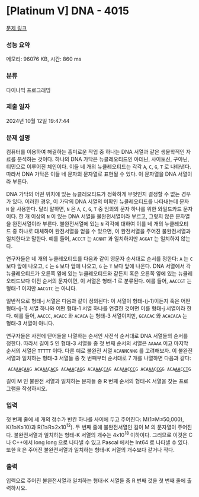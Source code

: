 # [Platinum V] DNA - 4015 

[문제 링크](https://www.acmicpc.net/problem/4015) 

### 성능 요약

메모리: 96076 KB, 시간: 860 ms

### 분류

다이나믹 프로그래밍

### 제출 일자

2024년 10월 12일 19:47:44

### 문제 설명

<p>컴퓨터를 이용하여 해결하는 흥미로운 작업 중 하나는 DNA 서열과 같은 생물학적인 자료를 분석하는 것이다. 하나의 DNA 가닥은 뉴클레오티드인 아데닌, 사이토신, 구아닌, 티민으로 이루어진 체인이다. 이들 네 개의 뉴클레오티드는 각각 <code>A</code>, <code>C</code>, <code>G</code>, <code>T</code> 로 나타낸다. 따라서 DNA 가닥은 이들 네 문자의 문자열로 표현될 수 있다. 이 문자열을 DNA 서열이라 부른다.</p>

<p>DNA 가닥의 어떤 위치에 있는 뉴클레오티드가 정확하게 무엇인지 결정할 수 없는 경우가 있다. 이러한 경우, 이 가닥의 DNA 서열의 미확인 뉴클레오티드를 나타내는데 문자 <code>N</code> 을 사용한다. 달리 말하면, <code>N</code> 은 <code>A</code>, <code>C</code>, <code>G</code>, <code>T</code> 중 임의의 문자 하나를 위한 와일드카드 문자이다. 한 개 이상의 <code>N</code> 이 있는 DNA 서열을 불완전서열이라 부르고, 그렇지 않은 문자열을 완전서열이라 부른다. 불완전서열에 있는 <code>N</code> 각각에 대하여 이를 네 개의 뉴클레오티드 중 하나로 대체하여 완전서열을 얻을 수 있으면, 이 완전서열을 주어진 불완전서열과 일치한다고 말한다. 예를 들어, <code>ACCCT</code> 는 <code>ACNNT</code> 과 일치하지만 <code>AGGAT</code> 는 일치하지 않는다.</p>

<p>연구자들은 네 개의 뉴클레오티드를 다음과 같이 영문자 순서대로 순서를 정한다: <code>A</code> 는 <code>C</code> 보다 앞에 나오고, <code>C</code> 는 <code>G</code> 보다 앞에 나오고, <code>G</code> 는 <code>T</code> 보다 앞에 나온다. DNA 서열에서 각 뉴클레오티드가 오른쪽 옆에 있는 뉴클레오티드와 같든지 혹은 오른쪽 옆에 있는 뉴클레오티드보다 이전 순서의 문자이면, 이 서열은 형태-1 로 분류된다. 예를 들어, <code>AACCGT</code> 는 형태-1 이지만 <code>AACGTC</code> 는 아니다.</p>

<p>일반적으로 형태-j 서열은 다음과 같이 정의된다: 이 서열이 형태-(j-1)이든지 혹은 어떤 형태-(j-1) 서열 하나와 어떤 형태-1 서열 하나를 연결한 것이면 이를 형태-j 서열이라 한다. 예를 들어, <code>AACCC</code>, <code>ACACC</code> 와 <code>ACACA</code> 는 형태-3 서열이지만, <code>GCACAC</code> 와 <code>ACACACA</code> 는 형태-3 서열이 아니다. </p>

<p>연구자들은 사전에 단어들을 나열하는 순서인 사전식 순서대로 DNA 서열들의 순서를 정한다. 따라서 길이 5 인 형태-3 서열들 중 첫 번째 순서의 서열은 <code>AAAAA</code> 이고 마지막 순서의 서열은 <code>TTTTT</code> 이다. 다른 예로 불완전 서열 <code>ACANNCNNG</code> 를 고려해보자. 이 불완전서열과 일치하는 형태-3 서열들 중 첫 번째부터 순서대로 7 개를 나열하면 다음과 같다:</p>

<p style="text-align: center;"><code>ACA<u>AA</u>C<u>AA</u>G ACA<u>AA</u>C<u>AC</u>G ACA<u>AA</u>C<u>AG</u>G ACA<u>AA</u>C<u>CA</u>G ACA<u>AA</u>C<u>CC</u>G ACA<u>AA</u>C<u>CG</u>G ACA<u>AA</u>C<u>CT</u>G</code></p>

<p>길이 M 인 불완전 서열과 일치하는 문자들 중 R 번째 순서의 형태-K 서열을 찾는 프로그램을 작성하시오.</p>

### 입력 

 <p>첫 번째 줄에 세 개의 정수가 빈칸 하나를 사이에 두고 주어진다: M(1≤M≤50,000), K(1≤K≤10)과 R(1≤R≤2x10<sup>12</sup>). 두 번째 줄에 불완전서열인 길이 M 의 문자열이 주어진다. 불완전서열과 일치하는 형태-K 서열의 개수는 4x10<sup>18</sup> 이하이다. 그러므로 이것은 C 나 C++에서 long long 으로 나타낼 수 있고 Pascal 에서는 Int64 로 나타낼 수 있다. 또한 R 은 주어진 불완전서열과 일치하는 형태-K 서열의 개수보다 같거나 작다.</p>

### 출력 

 <p>입력으로 주어진 불완전서열과 일치하는 형태-K 서열들 중 R 번째 것을 첫 번째 줄에 출력하시오.</p>

